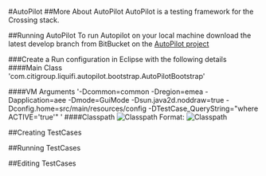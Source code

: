 #AutoPilot
##More About AutoPilot
AutoPilot is a testing framework for the Crossing stack.

##Running AutoPilot
To run Autopilot on your local machine download the latest develop branch from BitBucket on the [AutoPilot project](https://cedt-icg-bitbucket.nam.nsroot.net/bitbucket/projects/CROS/repos/autopilot/browse)



###Create a Run configuration in Eclipse with the following details
####Main Class
'com.citigroup.liquifi.autopilot.bootstrap.AutoPilotBootstrap'

####VM Arguments
'-Dcommon=common
-Dregion=emea
-Dapplication=aee
-Dmode=GuiMode 
-Dsun.java2d.noddraw=true
-Dconfig.home=src/main/resources/config
-DTestCase_QueryString="where ACTIVE='true'"
'
####Classpath
![Classpath](https://teamforge.nam.nsroot.net/sf/wiki/do/viewAttachment/projects.163527_globalcrossing/wiki/EMEAAutopilotTestCases/Autopilot_Liquifi_TotalTouch_1_9.JPG)
Format: ![Classpath](url)

##Creating TestCases

##Running TestCases

##Editing TestCases